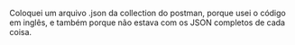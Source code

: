 Coloquei um arquivo .json da collection do postman, porque usei o código em inglês, e também porque não estava com os JSON completos de cada coisa.
